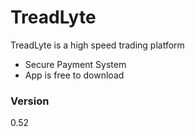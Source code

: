 # TreadLyte

TreadLyte is a high speed trading platform 

  - Secure Payment System
  - App is free to download



### Version
0.52